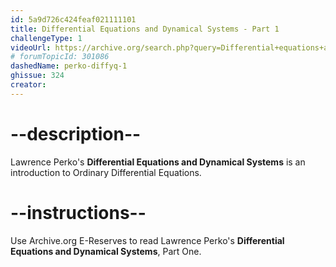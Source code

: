 ```yaml
---
id: 5a9d726c424feaf021111101
title: Differential Equations and Dynamical Systems - Part 1
challengeType: 1
videoUrl: https://archive.org/search.php?query=Differential+equations+and+dynamical+systems+perko&sin=
# forumTopicId: 301086
dashedName: perko-diffyq-1
ghissue: 324
creator: 
---
```


# --description--

Lawrence Perko's __Differential Equations and Dynamical Systems__ is an introduction to Ordinary Differential Equations.

# --instructions--

Use Archive.org E-Reserves to read Lawrence Perko's __Differential Equations and Dynamical Systems__, Part One. 